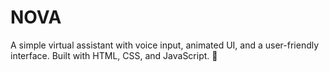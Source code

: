 # NOVA
A simple virtual assistant with voice input, animated UI, and a user-friendly interface. Built with HTML, CSS, and JavaScript. 🚀
